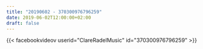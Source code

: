```yaml
---
title: "20190602 - 370300976796259"
date: 2019-06-02T12:00:00+02:00
draft: false
---
```


{{< facebookvideov userid="ClareRadelMusic" id="370300976796259" >}}